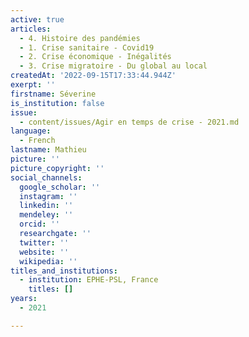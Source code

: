 ```yaml
---
active: true
articles:
  - 4. Histoire des pandémies
  - 1. Crise sanitaire - Covid19
  - 2. Crise économique - Inégalités
  - 3. Crise migratoire - Du global au local
createdAt: '2022-09-15T17:33:44.944Z'
exerpt: ''
firstname: Séverine
is_institution: false
issue:
  - content/issues/Agir en temps de crise - 2021.md
language:
  - French
lastname: Mathieu
picture: ''
picture_copyright: ''
social_channels:
  google_scholar: ''
  instagram: ''
  linkedin: ''
  mendeley: ''
  orcid: ''
  researchgate: ''
  twitter: ''
  website: ''
  wikipedia: ''
titles_and_institutions:
  - institution: EPHE-PSL, France
    titles: []
years:
  - 2021

---
```

